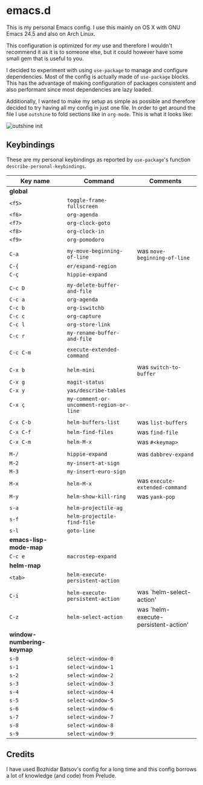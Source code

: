 # emacs.d

This is my personal Emacs config. I use this mainly on OS X with GNU Emacs 24.5 and also on Arch
Linux.

This configuration is optimized for *my* use and therefore I wouldn't recommend it as it is to
someone else, but it could however have some small gem that is useful to you.

I decided to experiment with using `use-package` to manage and configure dependencies. Most of the
config is actually made of `use-package` blocks. This has the advantage of making configuration of
packages consistent and also performant since most dependencies are lazy loaded.

Additionally, I wanted to make my setup as simple as possible and therefore decided to try having
all my config in just one file. In order to get around the file I use `outshine` to fold sections
like in `org-mode`. This is what it looks like:

![outshine init](https://dl.dropboxusercontent.com/u/7018537/emacs-init.gif)

## Keybindings

These are my personal keybindings as reported by `use-package`'s function `describe-personal-keybindings`.

Key name    | Command                                             | Comments
----------- | --------------------------------------------------- | -------------------------------
**global**  |                                                     |
`<f5>`      | `toggle-frame-fullscreen`                           |
`<f6>`      | `org-agenda`                                        |
`<f7>`      | `org-clock-goto`                                    |
`<f8>`      | `org-clock-in`                                      |
`<f9>`      | `org-pomodoro`                                      |
            |                                                     |
`C-a`       | `my-move-beginning-of-line`                         | was `move-beginning-of-line`
`C-{`       | `er/expand-region`                                  |
`C-ç`       | `hippie-expand`                                     |
            |                                                     |
`C-c D`     | `my-delete-buffer-and-file`                         |
`C-c a`     | `org-agenda`                                        |
`C-c b`     | `org-iswitchb`                                      |
`C-c c`     | `org-capture`                                       |
`C-c l`     | `org-store-link`                                    |
`C-c r`     | `my-rename-buffer-and-file`                         |
            |                                                     |
`C-c C-m`   | `execute-extended-command`                          |
            |                                                     |
`C-x b`     | `helm-mini`                                         | was `switch-to-buffer`
`C-x g`     | `magit-status`                                      |
`C-x y`     | `yas/describe-tables`                               |
`C-x ç`     | `my-comment-or-uncomment-region-or-line`            |
            |                                                     |
`C-x C-b`   | `helm-buffers-list`                                 | was `list-buffers`
`C-x C-f`   | `helm-find-files`                                   | was `find-file`
`C-x C-m`   | `helm-M-x`                                          | was `#<keymap>`
            |                                                     |
`M-/`       | `hippie-expand`                                     | was `dabbrev-expand`
`M-2`       | `my-insert-at-sign`                                 |
`M-3`       | `my-insert-euro-sign`                               |
`M-x`       | `helm-M-x`                                          | was `execute-extended-command`
`M-y`       | `helm-show-kill-ring`                               | was `yank-pop`
            |                                                     |
`s-a`       | `helm-projectile-ag`                                |
`s-f`       | `helm-projectile-find-file`                         |
`s-l`       | `goto-line`                                         |
**emacs-lisp-mode-map** |                                         |
`C-c e`     | `macrostep-expand`                                  |
**helm-map** |                                                    |
`<tab>`     | `helm-execute-persistent-action`                    |
            |                                                     |
`C-i`       | `helm-execute-persistent-action`                    | was `helm-select-action'
`C-z`       | `helm-select-action`                                | was `helm-execute-persistent-action'
**window-numbering-keymap** |                                     |
`s-0`       | `select-window-0`                                   |
`s-1`       | `select-window-1`                                   |
`s-2`       | `select-window-2`                                   |
`s-3`       | `select-window-3`                                   |
`s-4`       | `select-window-4`                                   |
`s-5`       | `select-window-5`                                   |
`s-6`       | `select-window-6`                                   |
`s-7`       | `select-window-7`                                   |
`s-8`       | `select-window-8`                                   |
`s-9`       | `select-window-9`                                   |


## Credits

I have used Bozhidar Batsov's config for a long time and this config borrows a lot of knowledge (and
code) from Prelude.
